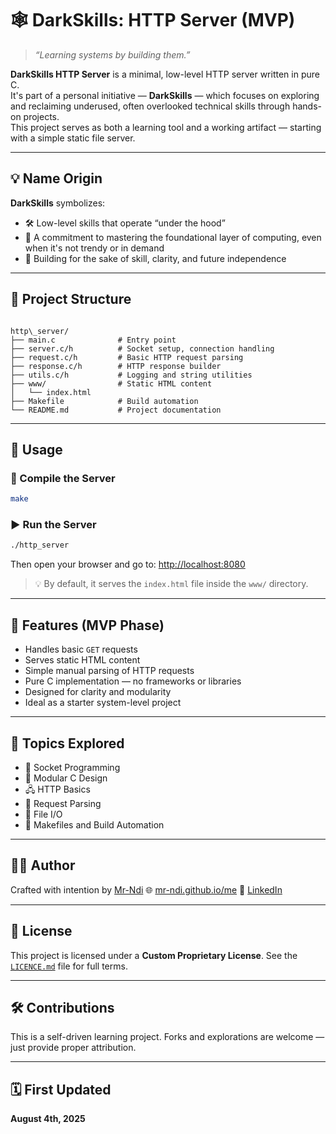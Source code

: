 # 🕸️ DarkSkills: HTTP Server (MVP)

> *“Learning systems by building them.”*

**DarkSkills HTTP Server** is a minimal, low-level HTTP server written in pure C.  
It's part of a personal initiative — **DarkSkills** — which focuses on exploring and reclaiming underused, often overlooked technical skills through hands-on projects.  
This project serves as both a learning tool and a working artifact — starting with a simple static file server.

---

## 💡 Name Origin

**DarkSkills** symbolizes:
- 🛠️ Low-level skills that operate “under the hood”
- 🧭 A commitment to mastering the foundational layer of computing, even when it's not trendy or in demand
- 🧱 Building for the sake of skill, clarity, and future independence

---

## 📁 Project Structure

```

http\_server/
├── main.c              # Entry point
├── server.c/h          # Socket setup, connection handling
├── request.c/h         # Basic HTTP request parsing
├── response.c/h        # HTTP response builder
├── utils.c/h           # Logging and string utilities
├── www/                # Static HTML content
│   └── index.html
├── Makefile            # Build automation
└── README.md           # Project documentation

````

---

## 🚀 Usage

### 🔧 Compile the Server

```bash
make
````

### ▶️ Run the Server

```bash
./http_server
```

Then open your browser and go to: [http://localhost:8080](http://localhost:8080)

> 💡 By default, it serves the `index.html` file inside the `www/` directory.

---

## 🧠 Features (MVP Phase)

* Handles basic `GET` requests
* Serves static HTML content
* Simple manual parsing of HTTP requests
* Pure C implementation — no frameworks or libraries
* Designed for clarity and modularity
* Ideal as a starter system-level project

---

## 📌 Topics Explored

* 🧠 Socket Programming
* 🧵 Modular C Design
* 🖧 HTTP Basics
* 🔁 Request Parsing
* 🧹 File I/O
* 🧰 Makefiles and Build Automation

---

## 🙋‍♂️ Author

Crafted with intention by [Mr-Ndi](https://github.com/Mr-Ndi)
🌐 [mr-ndi.github.io/me](https://mr-ndi.github.io/me)
🔗 [LinkedIn](https://www.linkedin.com/in/mr-ndi)

---

## 📄 License

This project is licensed under a **Custom Proprietary License**.
See the [`LICENCE.md`](LICENCE.md) file for full terms.

---

## 🛠️ Contributions

This is a self-driven learning project.
Forks and explorations are welcome — just provide proper attribution.

---

## 🗓️ First Updated

**August 4th, 2025**

```